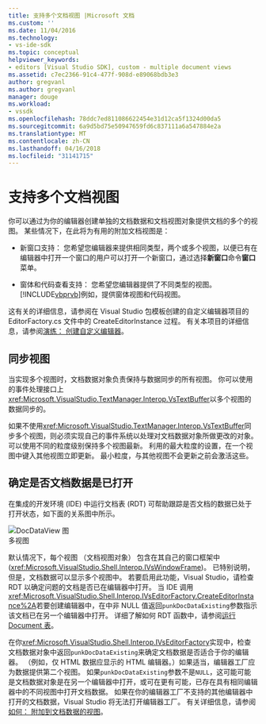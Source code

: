 ```yaml
---
title: 支持多个文档视图 |Microsoft 文档
ms.custom: ''
ms.date: 11/04/2016
ms.technology:
- vs-ide-sdk
ms.topic: conceptual
helpviewer_keywords:
- editors [Visual Studio SDK], custom - multiple document views
ms.assetid: c7ec2366-91c4-477f-908d-e89068bdb3e3
author: gregvanl
ms.author: gregvanl
manager: douge
ms.workload:
- vssdk
ms.openlocfilehash: 78ddc7ed811086622454e31d12ca5f1324d00da5
ms.sourcegitcommit: 6a9d5bd75e50947659fd6c837111a6a547884e2a
ms.translationtype: MT
ms.contentlocale: zh-CN
ms.lasthandoff: 04/16/2018
ms.locfileid: "31141715"
---
```

# <a name="supporting-multiple-document-views"></a>支持多个文档视图
你可以通过为你的编辑器创建单独的文档数据和文档视图对象提供文档的多个的视图。 某些情况下，在此将为有用的附加文档视图是：  
  
-   新窗口支持： 您希望您编辑器来提供相同类型，两个或多个视图，以便已有在编辑器中打开一个窗口的用户可以打开一个新窗口，通过选择**新窗口**命令**窗口**菜单。  
  
-   窗体和代码查看支持： 您希望您编辑器提供了不同类型的视图。 [!INCLUDE[vbprvb](../code-quality/includes/vbprvb_md.md)]例如，提供窗体视图和代码视图。  
  
 这有关的详细信息，请参阅在 Visual Studio 包模板创建的自定义编辑器项目的 EditorFactory.cs 文件中的 CreateEditorInstance 过程。 有关本项目的详细信息，请参阅[演练： 创建自定义编辑器](../extensibility/walkthrough-creating-a-custom-editor.md)。  
  
## <a name="synchronizing-views"></a>同步视图  
 当实现多个视图时，文档数据对象负责保持与数据同步的所有视图。 你可以使用的事件处理接口上<xref:Microsoft.VisualStudio.TextManager.Interop.VsTextBuffer>以多个视图的数据同步的。  
  
 如果不使用<xref:Microsoft.VisualStudio.TextManager.Interop.VsTextBuffer>同步多个视图，则必须实现自己的事件系统以处理对文档数据对象所做更改的对象。 可以使用不同的粒度级别保持多个视图最新。 利用的最大粒度的设置，在一个视图中键入其他视图立即更新。 最小粒度，与其他视图不会更新之前会激活这些。  
  
## <a name="determining-whether-document-data-is-already-open"></a>确定是否文档数据是已打开  
 在集成的开发环境 (IDE) 中运行文档表 (RDT) 可帮助跟踪是否文档的数据已处于打开状态，如下面的关系图中所示。  
  
 ![DocDataView 图](../extensibility/media/docdataview.gif "Docdataview")  
多视图  
  
 默认情况下，每个视图 （文档视图对象） 包含在其自己的窗口框架中 (<xref:Microsoft.VisualStudio.Shell.Interop.IVsWindowFrame>)。 已特别说明，但是，文档数据可以显示多个视图中。 若要启用此功能，Visual Studio，请检查 RDT 以确定问题的文档是否已在编辑器中打开。 当 IDE 调用<xref:Microsoft.VisualStudio.Shell.Interop.IVsEditorFactory.CreateEditorInstance%2A>若要创建编辑器中，在中非 NULL 值返回`punkDocDataExisting`参数指示该文档已在另一个编辑器中打开。 详细了解如何 RDT 函数中，请参阅[运行 Document 表](../extensibility/internals/running-document-table.md)。  
  
 在你<xref:Microsoft.VisualStudio.Shell.Interop.IVsEditorFactory>实现中，检查文档数据对象中返回`punkDocDataExisting`来确定文档数据是否适合于你的编辑器。 （例如，仅 HTML 数据应显示的 HTML 编辑器。）如果适当，编辑器工厂应为数据提供第二个视图。 如果`punkDocDataExisting`参数不是`NULL`，这可能可能是文档数据对象是在另一个编辑器中打开，或可在更有可能，已存在具有相同编辑器中的不同视图中打开文档数据。 如果在你的编辑器工厂不支持的其他编辑器中打开的文档数据，Visual Studio 将无法打开编辑器工厂。 有关详细信息，请参阅[如何： 附加到文档数据的视图](../extensibility/how-to-attach-views-to-document-data.md)。